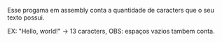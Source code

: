 Esse progama em assembly conta a quantidade de caracters que o seu texto possui.

EX: "Hello, world!" -> 13 caracters, OBS: espaços vazios tambem conta.
